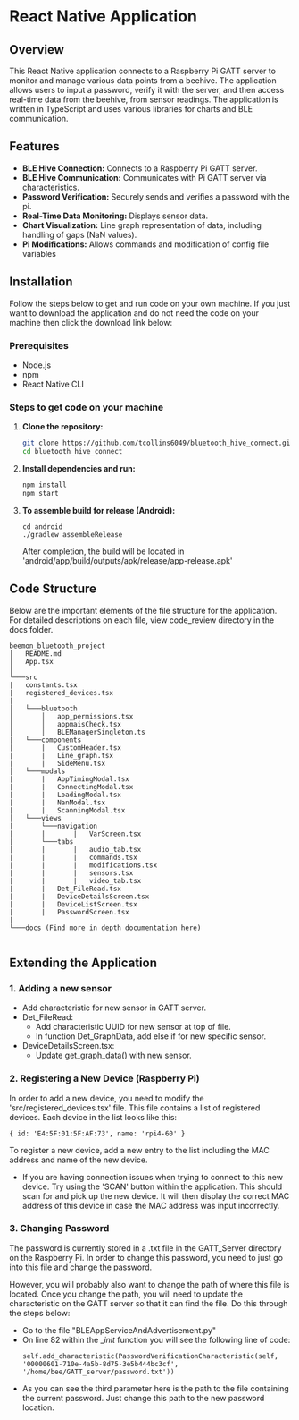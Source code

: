 # React Native Application

## Overview

This React Native application connects to a Raspberry Pi GATT server to monitor and manage various data points from a beehive. The application allows users to input a password, verify it with the server, and then access real-time data from the beehive, from sensor readings. The application is written in TypeScript and uses various libraries for charts and BLE communication.

## Features

- **BLE Hive Connection:** Connects to a Raspberry Pi GATT server.
- **BLE Hive Communication:** Communicates with Pi GATT server via characteristics.
- **Password Verification:** Securely sends and verifies a password with the pi.
- **Real-Time Data Monitoring:** Displays sensor data.
- **Chart Visualization:** Line graph representation of data, including handling of gaps (NaN values).
- **Pi Modifications:** Allows commands and modification of config file variables

## Installation
Follow the steps below to get and run code on your own machine. If you just want to download the application and do not need the code on your machine then click the download link below:

### Prerequisites

- Node.js
- npm
- React Native CLI

### Steps to get code on your machine
1. **Clone the repository:**
   ```bash
   git clone https://github.com/tcollins6049/bluetooth_hive_connect.git
   cd bluetooth_hive_connect
2. **Install dependencies and run:**
   ```bash
   npm install
   npm start
3. **To assemble build for release (Android):**
   ```
   cd android
   ./gradlew assembleRelease
   ```
   After completion, the build will be located in 'android/app/build/outputs/apk/release/app-release.apk'
   

## Code Structure
Below are the important elements of the file structure for the application. For detailed descriptions on each file, view code_review directory in the docs folder.
```
beemon_bluetooth_project
│   README.md
│   App.tsx
│
└───src
|   constants.tsx
|   registered_devices.tsx
|
│   └───bluetooth
│       │   app_permissions.tsx
│       │   appmaisCheck.tsx
│       │   BLEManagerSingleton.ts
|   └───components
|       |   CustomHeader.tsx
|       |   Line_graph.tsx
|       |   SideMenu.tsx
│   └───modals
|       |   AppTimingModal.tsx
|       |   ConnectingModal.tsx
|       |   LoadingModal.tsx
|       |   NanModal.tsx
|       |   ScanningModal.tsx
│   └───views
|       └───navigation
|       |       |   VarScreen.tsx
|       └───tabs
|       |       |   audio_tab.tsx
|       |       |   commands.tsx
|       |       |   modifications.tsx
|       |       |   sensors.tsx
|       |       |   video_tab.tsx
|       |   Det_FileRead.tsx
|       |   DeviceDetailsScreen.tsx
|       |   DeviceListScreen.tsx
|       |   PasswordScreen.tsx
|
└───docs (Find more in depth documentation here)
 
```

## Extending the Application
### 1. Adding a new sensor
- Add characteristic for new sensor in GATT server.
- Det_FileRead:
   - Add characteristic UUID for new sensor at top of file.
   - In function Det_GraphData, add else if for new specific sensor.
- DeviceDetailsScreen.tsx:
   - Update get_graph_data() with new sensor.
 
### 2. Registering a New Device (Raspberry Pi)
In order to add a new device, you need to modify the 'src/registered_devices.tsx' file. This file contains a list of registered devices. Each device in the list looks like this:
```
{ id: 'E4:5F:01:5F:AF:73', name: 'rpi4-60' }
```
To register a new device, add a new entry to the list including the MAC address and name of the new device.

- If you are having connection issues when trying to connect to this new device. Try using the 'SCAN' button within the application. This should scan for and pick up the new device. It will then display the correct MAC address of this device in case the MAC address was input incorrectly.

### 3. Changing Password
The password is currently stored in a .txt file in the GATT_Server directory on the Raspberry Pi. In order to change this password, you need to just go into this file and change the password.

However, you will probably also want to change the path of where this file is located. Once you change the path, you will need to update the characteristic on the GATT server so that it can find the file. Do this through the steps below:
- Go to the file "BLEAppServiceAndAdvertisement.py"
- On line 82 within the  __init_ function you will see the following line of code:
  ```
  self.add_characteristic(PasswordVerificationCharacteristic(self, '00000601-710e-4a5b-8d75-3e5b444bc3cf', '/home/bee/GATT_server/password.txt'))
  ```
- As you can see the third parameter here is the path to the file containing the current password. Just change this path to the new password location.



